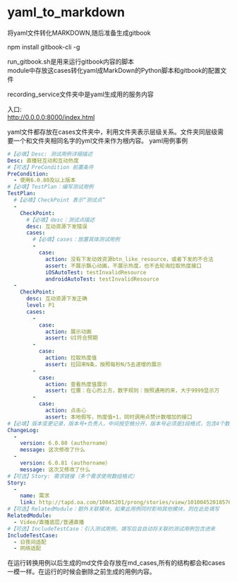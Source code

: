 # yaml_to_markdown
将yaml文件转化MARKDOWN,随后准备生成gitbook  

npm install gitbook-cli -g  

run_gitbook.sh是用来运行gitbook内容的脚本  
module中存放这cases转化yaml成MarkDown的Python脚本和gitbook的配置文件  

recording_service文件夹中是yaml生成用的服务内容  

入口:  
http://0.0.0.0:8000/index.html  

yaml文件都存放在cases文件夹中，利用文件夹表示层级关系。文件夹同层级需要一个和文件夹相同名字的yml文件来作为根内容。
yaml用例事例
````yaml
#【必填】Desc: 测试用例详细描述
Desc: 直播轻互动和互动热度
#【可选】PreCondition 前置条件
PreCondition:
  - 使用6.0.80及以上版本
#【必填】TestPlan：编写测试用例
TestPlan:
  #【必填】CheckPoint 表示“测试点”
  -
    CheckPoint:
      #【必填】desc：测试点描述
      desc: 互动资源下发错误
      cases:
        #【必填】cases：放置具体测试用例
        -
          case:
            action: 没有下发动效资源btn_like_resource，或者下发的不合法
            assert: 不展示飘心动画，不展示热度，也不去轮询拉取热度接口
            iOSAutoTest: testInvalidResource
            androidAutoTest: testInvalidResource
  -
    CheckPoint:
      desc: 互动资源下发正确
      level: P1
      cases:
        -
          case:
            action: 展示动画
            assert: UI符合预期
        -
          case:
            action: 拉取热度值
            assert: 拉回来N条，按照每秒N/5去递增的展示
        -
          case:
            action: 查看热度值展示
            assert: 位置：在心的上方，数字规则：按照通用的来，大于9999显示万
        -
          case:
            action: 点击心
            assert: 本地假写，热度值+1，同时调用点赞计数增加的接口
#【必填】版本变更记录，版本号+负责人，中间按空格分开，版本号必须是3段格式，包含4个数字，如6.0.90
ChangeLog:
  -
    version: 6.0.80 (authorname）
    message: 这次修改了什么
  -
    version: 6.0.81 (authorname）
    message: 这次又修改了什么
#【可选】Story: 需求链接（多个需求使用数组格式）
Story:
  -
    name: 需求
    link: http://tapd.oa.com/10045201/prong/stories/view/1010045201857627509
#【可选】RelatedModule：额外关联模块，如果此用例同时影响其他模块，则在此处填写
RelatedModule:
  - Video/直播底层/普通直播
#【可选】IncludeTestCase：引入测试用例，填写后会自动将关联的测试用例包含进来
IncludeTestCase:
  - 日夜间适配
  - 网络适配
````
在运行转换用例以后生成的md文件会存放在md_cases,所有的结构都会和cases一模一样。在运行的时候会删除之前生成的用例内容。
